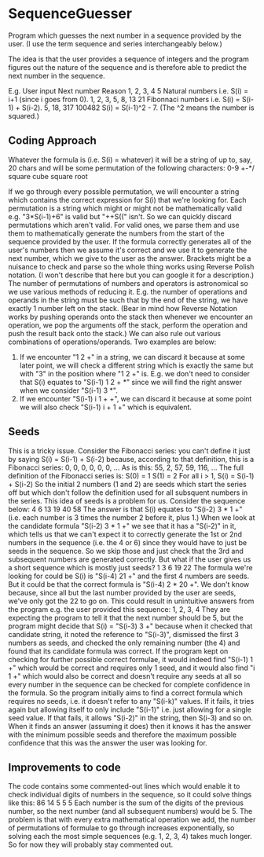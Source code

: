 # SequenceGuesser
Program which guesses the next number in a sequence provided by the user.
(I use the term sequence and series interchangeably below.)

The idea is that the user provides a sequence of integers and the program figures out the nature of the sequence and is therefore able to
predict the next number in the sequence.

E.g.
User input			Next number		Reason
1, 2, 3, 4			5				Natural numbers i.e. S(i) = i+1 (since i goes from 0).
1, 2, 3, 5, 8, 13	21				Fibonnaci numbers i.e. S(i) = S(i-1) + S(i-2).
5, 18, 317			100482			S(i) = S(i-1)^2 - 7. (The ^2 means the number is squared.)

Coding Approach
---------------
Whatever the formula is (i.e. S(i) = whatever) it will be a string of up to, say, 20 chars and will be some permutation of the following characters:
	0-9
	+-*/
	square
	cube
	square root

If we go through every possible permutation, we will encounter a string which contains the correct expression for S(i) that we're looking for.
Each permutation is a string which might or might not be mathematically valid e.g. "3*S(i-1)+6" is valid but "++S((" isn't. So we can quickly
discard permutations which aren't valid. For valid ones, we parse them and use them to mathematically generate the numbers from the start of
the sequence provided by the user. If the formula correctly generates all of the user's numbers then we assume it's correct and we use it to
generate the next number, which we give to the user as the answer.
Brackets might be a nuisance to check and parse so the whole thing works using Reverse Polish notation. (I won't describe that here but you
can google it for a description.)
The number of permutations of numbers and operators is astronomical so we use various methods of reducing it. E.g. the number of operations
and operands in the string must be such that by the end of the string, we have exactly 1 number left on the stack. (Bear in mind how Reverse
Notation works by pushing operands onto the stack then whenever we encounter an operation, we pop the arguments off the stack, perform the
operation and push the result back onto the stack.)
We can also rule out various combinations of operations/operands. Two examples are below:
1. If we encounter "1 2 +" in a string, we can discard it because at some later point, we will check a different string which is exactly the same
but with "3" in the position where "1 2 +" is. E.g. we don't need to consider that S(i) equates to "S(i-1) 1 2 + *" since we will find the right
answer when we consider "S(i-1) 3 *".
2. If we encounter "S(i-1) i 1 + +", we can discard it because at some point we will also check "S(i-1) i + 1 +" which is equivalent.

Seeds
-----
This is a tricky issue. Consider the Fibonacci series: you can't define it just by saying S(i) = S(i-1) + S(i-2) because, according to that
definition, this is a Fibonacci series:
	0, 0, 0, 0, 0, 0, ...
	As is this:
	55, 2, 57, 59, 116, ...
The full definition of the Fibonacci series is:
	S(0) = 1
	S(1) = 2
	For all i > 1, S(i) = S(i-1) + S(i-2)
So the initial 2 numbers (1 and 2) are seeds which start the series off but which don't follow the definition used for all subsquent numbers
in the series.
This idea of seeds is a problem for us. Consider the sequence below:
4 6 13 19 40 58
The answer is that S(i) equates to "S(i-2) 3 * 1 +" (i.e. each number is 3 times the number 2 before it, plus 1.)
When we look at the candidate formula "S(i-2) 3 * 1 +" we see that it has a "S(i-2)" in it, which tells us that we can't expect it to correctly
generate the 1st or 2nd numbers in the sequence (i.e. the 4 or 6) since they would have to just be seeds in the sequence. So we skip those and
just check that the 3rd and subsequent numbers are generated correctly.
But what if the user gives us a short sequence which is mostly just seeds?
1 3 6 19 22
The formula we're looking for could be S(i) is "S(i-4) 21 +" and the first 4 numbers are seeds. But it could be that the correct formula is
"S(i-4) 2 * 20 +". We don't know because, since all but the last number provided by the user are seeds, we've only got the 22 to go on.
This could result in unintuitive answers from the program e.g. the user provided this sequence:
1, 2, 3, 4
They are expecting the program to tell it that the next number should be 5, but the program might decide that S(i) = "S(i-3) 3 +" because when
it checked that candidate string, it noted the reference to "S(i-3)", dismissed the first 3 numbers as seeds, and checked the only remaining
number (the 4) and found that its candidate formula was correct. If the program kept on checking for further possible correct formulae, it would
indeed find "S(i-1) 1 +" which would be correct and requires only 1 seed, and it would also find "i 1 +" which would also be correct and doesn't
require any seeds at all so every number in the sequence can be checked for complete confidence in the formula.
So the program initially aims to find a correct formula which requires no seeds, i.e. it doesn't refer to any "S(i-k)" values. If it fails, it
tries again but allowing itself to only include "S(i-1)" i.e. just allowing for a single seed value. If that fails, it allows "S(i-2)" in the
string, then S(i-3) and so on. When it finds an answer (assuming it does) then it knows it has the answer with the minimum possible seeds and
therefore the maximum possible confidence that this was the answer the user was looking for.

Improvements to code
--------------------
The code contains some commented-out lines which would enable it to check individual digits of numbers in the sequence, so it could solve
things like this:
86 14 5 5 5
Each number is the sum of the digits of the previous number, so the next number (and all subsequent numbers) would be 5.
The problem is that with every extra mathematical operation we add, the number of permutations of formulae to go through increases exponentially,
so solving each the most simple sequences (e.g. 1, 2, 3, 4) takes much longer. So for now they will probably stay commented out.
